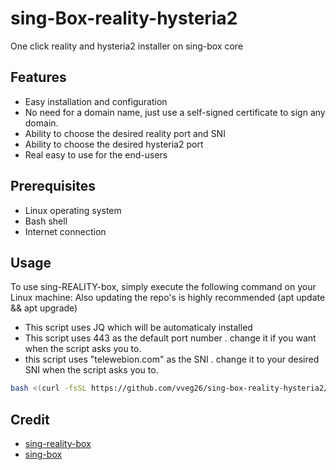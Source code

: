 # sing-Box-reality-hysteria2
One click reality and hysteria2 installer on sing-box core

## Features

- Easy installation and configuration
- No need for a domain name, just use a self-signed certificate to sign any domain.
- Ability to choose the desired reality port and SNI
- Ability to choose the desired hysteria2 port
- Real easy to use for the end-users

## Prerequisites

- Linux operating system
- Bash shell
- Internet connection

## Usage

To use sing-REALITY-box, simply execute the following command on your Linux machine:
Also updating the repo's is highly recommended (apt update && apt upgrade)
- This script uses JQ which will be automaticaly installed
- This script uses 443 as the default port number . change it if you want when the script asks you to.
- this script uses "telewebion.com" as the SNI . change it to your desired SNI when the script asks you to.


```bash
bash <(curl -fsSL https://github.com/vveg26/sing-box-reality-hysteria2/raw/main/install.sh)

```

## Credit
- [sing-reality-box](https://github.com/deathline94/sing-REALITY-Box)
- [sing-box](https://github.com/SagerNet/sing-box)
